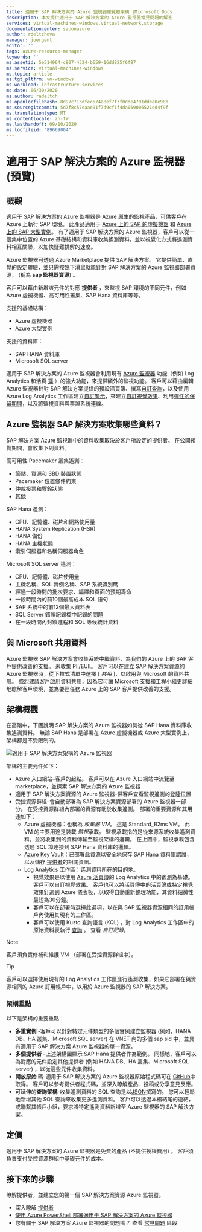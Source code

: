 ```yaml
---
title: 適用于 SAP 解決方案的 Azure 監視器總覽和架構 |Microsoft Docs
description: 本文提供適用于 SAP 解決方案的 Azure 監視器常見問題的解答
services: virtual-machines-windows,virtual-network,storage
documentationcenter: saponazure
author: rdeltcheva
manager: juergent
editor: ''
tags: azure-resource-manager
keywords: ''
ms.assetid: 5e514964-c907-4324-b659-16dd825f6f87
ms.service: virtual-machines-windows
ms.topic: article
ms.tgt_pltfrm: vm-windows
ms.workload: infrastructure-services
ms.date: 06/30/2020
ms.author: radeltch
ms.openlocfilehash: 8d97c713dfec574a8ef7f3f0dde4701ddea0e98b
ms.sourcegitcommit: 5d7f8c57eaae91f7d9cf1f4da059006521ed4f9f
ms.translationtype: MT
ms.contentlocale: zh-TW
ms.lasthandoff: 09/10/2020
ms.locfileid: "89669004"
---
```

# <a name="azure-monitor-for-sap-solutions-preview"></a>適用于 SAP 解決方案的 Azure 監視器 (預覽) 

## <a name="overview"></a>概觀

適用于 SAP 解決方案的 Azure 監視器是 Azure 原生的監視產品，可供客戶在 Azure 上執行 SAP 環境。 此產品適用于 [Azure 上的 SAP 的虛擬機器](./hana-get-started.md) 和 [Azure 上的 SAP 大型實例](./hana-overview-architecture.md)。
有了適用于 SAP 解決方案的 Azure 監視器，客戶可以從一個集中位置的 Azure 基礎結構和資料庫收集遙測資料，並以視覺化方式將遙測資料相互關聯，以加快疑難排解的速度。

Azure 監視器可透過 Azure Marketplace 提供 SAP 解決方案。 它提供簡單、直覺的設定體驗，並只需按幾下滑鼠就能針對 SAP 解決方案的 Azure 監視器部署資源， (稱為 **sap 監視器資源**) 。

客戶可以藉由新增該元件的對應 **提供者** ，來監視 SAP 環境的不同元件，例如 Azure 虛擬機器、高可用性叢集、SAP Hana 資料庫等等。

支援的基礎結構：

- Azure 虛擬機器
- Azure 大型實例

支援的資料庫：
- SAP HANA 資料庫
- Microsoft SQL server

適用于 SAP 解決方案的 Azure 監視器會利用現有 [Azure 監視器](../../../azure-monitor/overview.md) 功能（例如 Log Analytics 和活頁 [簿](../../../azure-monitor/platform/workbooks-overview.md) ）的強大功能，來提供額外的監視功能。 客戶可以藉由編輯 Azure 監視器針對 SAP 解決方案提供的預設活頁簿、撰寫[自訂查詢](../../../azure-monitor/log-query/get-started-portal.md)，以及使用 Azure Log Analytics 工作區建立[自訂警示](../../../azure-monitor/learn/tutorial-response.md)，來建立[自訂視覺效果](../../../azure-monitor/platform/workbooks-overview.md#getting-started)、利用[彈性的保留期間](../../../azure-monitor/platform/manage-cost-storage.md#change-the-data-retention-period)，以及將監視資料與票證系統連線。

## <a name="what-data-does-azure-monitor-for-sap-solutions-collect"></a>Azure 監視器 SAP 解決方案收集哪些資料？

SAP 解決方案 Azure 監視器中的資料收集取決於客戶所設定的提供者。 在公開預覽期間，會收集下列資料。

高可用性 Pacemaker 叢集遙測：
- 節點、資源和 SBD 裝置狀態
- Pacemaker 位置條件約束
- 仲裁投票和響鈴狀態
- [其他](https://github.com/ClusterLabs/ha_cluster_exporter/blob/master/doc/metrics.md)

SAP Hana 遙測：
- CPU、記憶體、磁片和網路使用量
- HANA System Replication (HSR) 
- HANA 備份
- HANA 主機狀態
- 索引伺服器和名稱伺服器角色

Microsoft SQL server 遙測：
- CPU、記憶體、磁片使用量
- 主機名稱、SQL 實例名稱、SAP 系統識別碼
- 經過一段時間的批次要求、編譯和頁面的預期壽命
- 一段時間內的前10個最高成本 SQL 語句
- SAP 系統中的前12個最大資料表
- SQL Server 錯誤記錄檔中記錄的問題
- 在一段時間內封鎖進程和 SQL 等候統計資料

## <a name="data-sharing-with-microsoft"></a>與 Microsoft 共用資料

Azure 監視器 SAP 解決方案會收集系統中繼資料，為我們的 Azure 上的 SAP 客戶提供改善的支援。 未收集 PII/EUII。
客戶可以在建立 SAP 解決方案資源的 Azure 監視器時，從下拉式清單中選擇 [ *共用* ]，以啟用與 Microsoft 的資料共用。
強烈建議客戶啟用資料共用，因為它可讓 Microsoft 支援和工程小組更詳細地瞭解客戶環境，並為要徑任務 Azure 上的 SAP 客戶提供改善的支援。

## <a name="architecture-overview"></a>架構概觀

在高階中，下圖說明 SAP 解決方案的 Azure 監視器如何從 SAP Hana 資料庫收集遙測資料。 無論 SAP Hana 是部署在 Azure 虛擬機器或 Azure 大型實例上，架構都是不受限制的。

![適用于 SAP 解決方案架構的 Azure 監視器](./media/azure-monitor-sap/azure-monitor-architecture.png)

架構的主要元件如下：
- Azure 入口網站–客戶的起點。 客戶可以在 Azure 入口網站中流覽至 marketplace，並探索 SAP 解決方案的 Azure 監視器
- 適用于 SAP 解決方案資源的 Azure 監視器-供客戶查看監視遙測的登陸位置
- 受控資源群組–會自動部署為 SAP 解決方案資源部署的 Azure 監視器一部分。 在受控資源群組內部署的資源有助於收集遙測。 部署的重要資源和其用途如下：
   - Azure 虛擬機器：也稱為 *收集器 VM*。 這是 Standard_B2ms VM。 此 VM 的主要用途是裝載 *監視*承載。 監視承載指的是從來源系統收集遙測資料，並將收集到的資料傳輸至監視架構的邏輯。 在上圖中，監視承載包含透過 SQL 埠連接到 SAP Hana 資料庫的邏輯。
   - [Azure Key Vault](../../../key-vault/general/basic-concepts.md)：已部署此資源以安全地保存 SAP Hana 資料庫認證，以及儲存 [提供者](./azure-monitor-providers.md)的相關資訊。
   - Log Analytics 工作區：遙測資料所在的目的地。
      - 視覺效果是以使用 [Azure 活頁簿](../../../azure-monitor/platform/workbooks-overview.md)的 Log Analytics 中的遙測為基礎。 客戶可以自訂視覺效果。 客戶也可以將活頁簿中的活頁簿或特定視覺效果釘選到 Azure 儀表板，以取得自動重新整理功能，其資料細微性最短為30分鐘。
      - 客戶可以在部署時選擇此選項，以在與 SAP 監視器資源相同的訂用帳戶內使用其現有的工作區。
      - 客戶可以使用 Kusto 查詢語言 (KQL) ，對 Log Analytics 工作區中的原始資料表執行 [查詢](../../../azure-monitor/log-query/log-query-overview.md) 。 查看 *自訂記錄*。

> [!Note]
> 客戶須負責修補和維護 VM （部署在受控資源群組中）。

> [!Tip]
> 客戶可以選擇使用現有的 Log Analytics 工作區進行遙測收集，如果它部署在與資源相同的 Azure 訂用帳戶中，以用於 Azure 監視器的 SAP 解決方案。

### <a name="architecture-highlights"></a>架構重點

以下是架構的重要重點：
 - **多重實例** -客戶可以針對特定元件類型的多個實例建立監視器 (例如，HANA DB、HA 叢集、Microsoft SQL server) 在 VNET 內的多個 sap sid 中，並具有適用于 SAP 解決方案 Azure 監視器的單一資源。
 - **多個提供者** -上述架構圖顯示 SAP Hana 提供者作為範例。 同樣地，客戶可以為對應的元件設定其他提供者 (例如 HANA DB、HA 叢集、Microsoft SQL server) ，以從這些元件收集資料。
 - **開放原始** 碼-適用于 SAP 解決方案的 Azure 監視器原始程式碼可在 [GitHub](https://github.com/Azure/AzureMonitorForSAPSolutions)中取得。 客戶可以參考提供者程式碼，並深入瞭解產品、投稿或分享意見反應。
 - 可延伸的**查詢架構**-收集遙測資料的 SQL 查詢是以[JSON](https://github.com/Azure/AzureMonitorForSAPSolutions/blob/master/sapmon/content/SapHana.json)撰寫的。 您可以輕鬆地新增其他 SQL 查詢來收集更多遙測資料。 客戶可以透過本檔結尾的連結，或聯繫其帳戶小組，要求將特定遙測資料新增至 Azure 監視器的 SAP 解決方案。

## <a name="pricing"></a>定價
適用于 SAP 解決方案的 Azure 監視器是免費的產品 (不提供授權費用) 。 客戶須負責支付受控資源群組中基礎元件的成本。

## <a name="next-steps"></a>接下來的步驟

瞭解提供者，並建立您的第一個 SAP 解決方案資源 Azure 監視器。
 - 深入瞭解 [提供者](./azure-monitor-providers.md)
 - [使用 Azure PowerShell 部署適用于 SAP 解決方案的 Azure 監視器](azure-monitor-sap-quickstart-powershell.md)
 - 您有關于 SAP 解決方案 Azure 監視器的問題嗎？ 查看 [常見問題](./azure-monitor-faq.md) 區段
